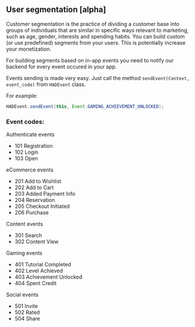 ## User segmentation [alpha]

Customer segmentation is the practice of dividing a customer base into groups of individuals that are similar in specific ways relevant to marketing, such as age, gender, interests and spending habits. You can build custom (or use predefined) segments from your users. This is potentially increase your monetization. 

For building segments based on in-app events you need to notify our backend for every event occured in your app.

Events sending is made very easy. Just call the method `sendEvent(Context, event_code)` from `HADEvent` class.

For example:

```java
HADEvent.sendEvent(this, Event.GAMING_ACHIEVEMENT_UNLOCKED);
```

### Event codes:

Authenticate events
- 101 Registration
- 102 Login
- 103 Open

eCommerce events

- 201 Add to Wishlist
- 202 Add to Cart
- 203 Added Payment Info
- 204 Reservation
- 205 Checkout Initiated
- 206 Purchase

Content events

- 301 Search
- 302 Content View

Gaming events

- 401 Tutorial Completed
- 402 Level Achieved
- 403 Achievement Unlocked
- 404 Spent Credit

Social events

- 501 Invite
- 502 Rated
- 504 Share
